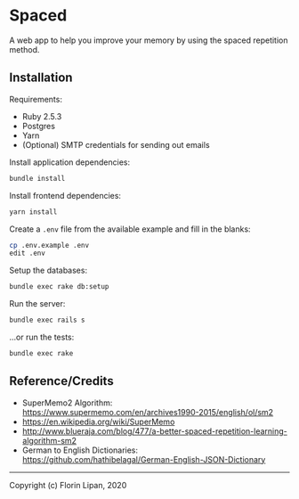 # Spaced

A web app to help you improve your memory by using the spaced repetition method.

## Installation

Requirements:

- Ruby 2.5.3
- Postgres
- Yarn
- (Optional) SMTP credentials for sending out emails

Install application dependencies:

```sh
bundle install
```

Install frontend dependencies:

```sh
yarn install
```

Create a `.env` file from the available example and fill in the blanks:

```sh
cp .env.example .env
edit .env
```

Setup the databases:

```sh
bundle exec rake db:setup
```

Run the server:

```sh
bundle exec rails s
```

...or run the tests:

```sh
bundle exec rake
```

## Reference/Credits

- SuperMemo2 Algorithm: <https://www.supermemo.com/en/archives1990-2015/english/ol/sm2>
- <https://en.wikipedia.org/wiki/SuperMemo>
- <http://www.blueraja.com/blog/477/a-better-spaced-repetition-learning-algorithm-sm2>
- German to English Dictionaries: <https://github.com/hathibelagal/German-English-JSON-Dictionary>

---

Copyright (c) Florin Lipan, 2020
